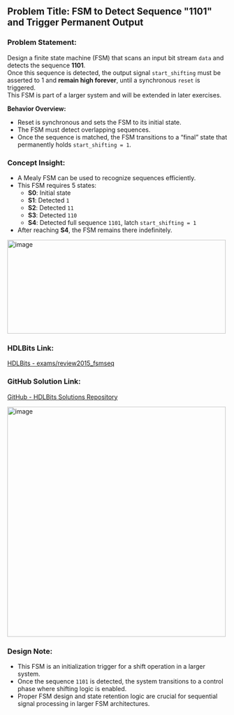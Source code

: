 ## Problem Title: FSM to Detect Sequence "1101" and Trigger Permanent Output  
### Problem Statement:  
Design a finite state machine (FSM) that scans an input bit stream `data` and detects the sequence **1101**.  
Once this sequence is detected, the output signal `start_shifting` must be asserted to 1 and **remain high forever**, until a synchronous `reset` is triggered.  
This FSM is part of a larger system and will be extended in later exercises.

**Behavior Overview:**
- Reset is synchronous and sets the FSM to its initial state.
- The FSM must detect overlapping sequences.
- Once the sequence is matched, the FSM transitions to a “final” state that permanently holds `start_shifting = 1`.

### Concept Insight:
- A Mealy FSM can be used to recognize sequences efficiently.
- This FSM requires 5 states:
  - **S0**: Initial state
  - **S1**: Detected `1`
  - **S2**: Detected `11`
  - **S3**: Detected `110`
  - **S4**: Detected full sequence `1101`, latch `start_shifting = 1`
- After reaching **S4**, the FSM remains there indefinitely.

<img width="500" height="214" alt="image" src="https://github.com/user-attachments/assets/1a816ed3-80da-47d3-b7c1-4ec0533eecd0" />

### HDLBits Link:  
[HDLBits - exams/review2015_fsmseq](https://hdlbits.01xz.net/wiki/Exams/review2015_fsmseq)

### GitHub Solution Link:  
[GitHub - HDLBits Solutions Repository](https://github.com/eswardi/HDLBits_Solutions/blob/main/FSM/exams_review2015_fsmseq.v)

<img width="500" height="525" alt="image" src="https://github.com/user-attachments/assets/6f6074b2-ee3a-4cb9-81d7-edfd36858696" />

### Design Note:
- This FSM is an initialization trigger for a shift operation in a larger system.
- Once the sequence `1101` is detected, the system transitions to a control phase where shifting logic is enabled.
- Proper FSM design and state retention logic are crucial for sequential signal processing in larger FSM architectures.
